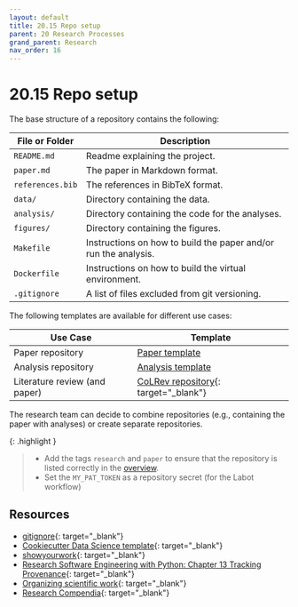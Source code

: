 ```yaml
---
layout: default
title: 20.15 Repo setup
parent: 20 Research Processes
grand_parent: Research
nav_order: 16
---
```


# 20.15 Repo setup

The base structure of a repository contains the following:

| File or Folder      | Description                                                     |
|---------------------|-----------------------------------------------------------------|
| `README.md`         | Readme explaining the project.                                  |
| `paper.md`          | The paper in Markdown format.                                   |
| `references.bib`    | The references in BibTeX format.                                |
| `data/`             | Directory containing the data.                                  |
| `analysis/`         | Directory containing the code for the analyses.                 |
| `figures/`          | Directory containing the figures.                               |
| `Makefile`          | Instructions on how to build the paper and/or run the analysis. |
| `Dockerfile`        | Instructions on how to build the virtual environment.           |
| `.gitignore`        | A list of files excluded from git versioning.                   |

The following templates are available for different use cases:

| Use Case                         | Template                                                                                    |
|----------------------------------|---------------------------------------------------------------------------------------------|
| Paper repository                 | [Paper template](20.20.paper-templates.html)                                                |
| Analysis repository              | [Analysis template](20.21.analysis-templates.html)                                          |
| Literature review (and paper)    | [CoLRev repository](https://github.com/CoLRev-Environment/colrev){: target="_blank"}        |

The research team can decide to combine repositories (e.g., containing the paper with analyses) or create separate repositories.

{: .highlight }
> - Add the tags `research` and `paper` to ensure that the repository is listed correctly in the [overview](../../10-lab/18_resources/18.12.repositories.html).
> - Set the `MY_PAT_TOKEN` as a repository secret (for the Labot workflow)

## Resources

- [gitignore](https://www.toptal.com/developers/gitignore){: target="_blank"}
- [Cookiecutter Data Science template](https://cookiecutter-data-science.drivendata.org/){: target="_blank"}
- [showyourwork](https://show-your.work/en/latest/){: target="_blank"}
- [Research Software Engineering with Python: Chapter 13 Tracking Provenance](https://third-bit.com/py-rse/provenance.html){: target="_blank"}
- [Organizing scientific work](https://forschungsdaten.info/themen/organisieren-und-aufbereiten/kollaboratives-arbeiten/tools-fuer-die-organisation-wissenschaftlicher-datenarbeit/){: target="_blank"}
- [Research Compendia](https://book.the-turing-way.org/reproducible-research/compendia){: target="_blank"}
